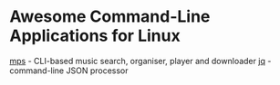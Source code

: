 # Awesome Command-Line Applications for Linux

[mps](https://github.com/np1/mps) - CLI-based music search, organiser, player and downloader
[jq](https://github.com/stedolan/jq) - command-line JSON processor
